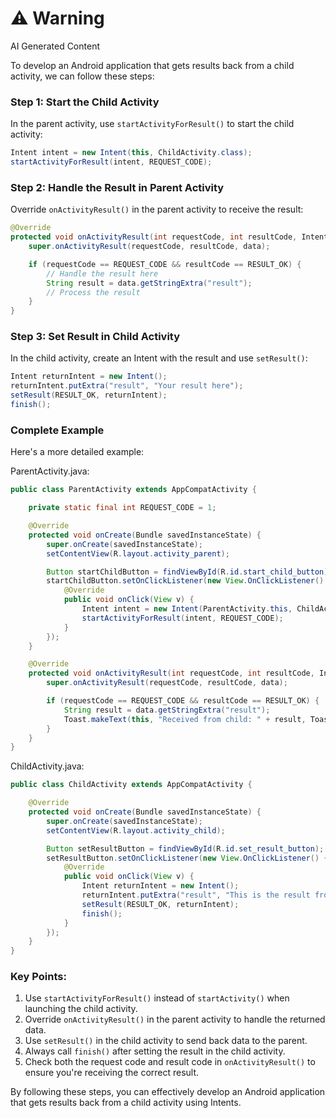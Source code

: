 <div class="warning"><h1>⚠️ Warning</h1><span>AI Generated Content</span></div>


To develop an Android application that gets results back from a child activity, we can follow these steps:

### Step 1: Start the Child Activity

In the parent activity, use `startActivityForResult()` to start the child activity:

```java
Intent intent = new Intent(this, ChildActivity.class);
startActivityForResult(intent, REQUEST_CODE);
```

### Step 2: Handle the Result in Parent Activity

Override `onActivityResult()` in the parent activity to receive the result:

```java
@Override
protected void onActivityResult(int requestCode, int resultCode, Intent data) {
    super.onActivityResult(requestCode, resultCode, data);

    if (requestCode == REQUEST_CODE && resultCode == RESULT_OK) {
        // Handle the result here
        String result = data.getStringExtra("result");
        // Process the result
    }
}
```

### Step 3: Set Result in Child Activity

In the child activity, create an Intent with the result and use `setResult()`:

```java
Intent returnIntent = new Intent();
returnIntent.putExtra("result", "Your result here");
setResult(RESULT_OK, returnIntent);
finish();
```

### Complete Example

Here's a more detailed example:

ParentActivity.java:

```java
public class ParentActivity extends AppCompatActivity {

    private static final int REQUEST_CODE = 1;

    @Override
    protected void onCreate(Bundle savedInstanceState) {
        super.onCreate(savedInstanceState);
        setContentView(R.layout.activity_parent);

        Button startChildButton = findViewById(R.id.start_child_button);
        startChildButton.setOnClickListener(new View.OnClickListener() {
            @Override
            public void onClick(View v) {
                Intent intent = new Intent(ParentActivity.this, ChildActivity.class);
                startActivityForResult(intent, REQUEST_CODE);
            }
        });
    }

    @Override
    protected void onActivityResult(int requestCode, int resultCode, Intent data) {
        super.onActivityResult(requestCode, resultCode, data);

        if (requestCode == REQUEST_CODE && resultCode == RESULT_OK) {
            String result = data.getStringExtra("result");
            Toast.makeText(this, "Received from child: " + result, Toast.LENGTH_SHORT).show();
        }
    }
}
```

ChildActivity.java:

```java
public class ChildActivity extends AppCompatActivity {

    @Override
    protected void onCreate(Bundle savedInstanceState) {
        super.onCreate(savedInstanceState);
        setContentView(R.layout.activity_child);

        Button setResultButton = findViewById(R.id.set_result_button);
        setResultButton.setOnClickListener(new View.OnClickListener() {
            @Override
            public void onClick(View v) {
                Intent returnIntent = new Intent();
                returnIntent.putExtra("result", "This is the result from child activity");
                setResult(RESULT_OK, returnIntent);
                finish();
            }
        });
    }
}
```

### Key Points:

1. Use `startActivityForResult()` instead of `startActivity()` when launching the child activity.
2. Override `onActivityResult()` in the parent activity to handle the returned data.
3. Use `setResult()` in the child activity to send back data to the parent.
4. Always call `finish()` after setting the result in the child activity.
5. Check both the request code and result code in `onActivityResult()` to ensure you're receiving the correct result.

By following these steps, you can effectively develop an Android application that gets results back from a child activity using Intents.
